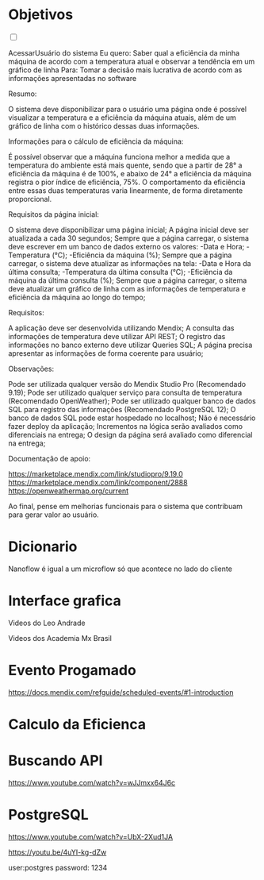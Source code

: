 # Objetivos

<input type="checkbox" id="name" name="name"/>


AcessarUsuário do sistema
Eu quero: Saber qual a eficiência da minha máquina de acordo com a temperatura atual e observar a tendência em um gráfico de linha
Para: Tomar a decisão mais lucrativa de acordo com as informações apresentadas no software

Resumo:

O sistema deve disponibilizar para o usuário uma página onde é possível visualizar a temperatura e a eficiência da máquina atuais, além de um gráfico de linha com o histórico dessas duas informações. 

Informações para o cálculo de eficiência da máquina:

É possível observar que a máquina funciona melhor a medida que a temperatura do ambiente está mais quente,
sendo que a partir de 28° a eficiência da máquina é de 100%, e abaixo de 24° a eficiência da máquina registra o pior índice de eficiência, 75%. O comportamento da eficiência entre essas duas temperaturas varia linearmente, de forma diretamente proporcional.

Requisitos da página inicial:

O sistema deve disponibilizar uma página inicial;
A página inicial deve ser atualizada a cada 30 segundos;
Sempre que a página carregar, o sistema deve escrever em um banco de dados externo os valores:
-Data e Hora;
-Temperatura (°C);
-Eficiência da máquina (%);
Sempre que a página carregar, o sistema deve atualizar as informações na tela:
-Data e Hora da última consulta;
-Temperatura da última consulta (°C);
-Eficiência da máquina da última consulta (%);
Sempre que a página carregar, o sitema deve atualizar um gráfico de linha com as informações de temperatura e eficiência da máquina ao longo do tempo;

Requisitos:

A aplicação deve ser desenvolvida utilizando Mendix;
A consulta das informações de temperatura deve utilizar API REST;
O registro das informações no banco externo deve utilizar Queries SQL;
A página precisa apresentar as informações de forma coerente para usuário;

Observações:

Pode ser utilizada qualquer versão do Mendix Studio Pro (Recomendado 9.19);
Pode ser utilizado qualquer serviço para consulta de temperatura (Recomendado OpenWeather);
Pode ser utilizado qualquer banco de dados SQL para registro das informações (Recomendado PostgreSQL 12);
O banco de dados SQL pode estar hospedado no localhost;
Não é necessário fazer deploy da aplicação;
Incrementos na lógica serão avaliados como diferenciais na entrega;
O design da página será avaliado como diferencial na entrega;

Documentação de apoio:

https://marketplace.mendix.com/link/studiopro/9.19.0
https://marketplace.mendix.com/link/component/2888
https://openweathermap.org/current

Ao final, pense em melhorias funcionais para o sistema que contribuam para gerar valor ao usuário.


# Dicionario
Nanoflow é igual a um microflow só que acontece no lado do cliente


# Interface grafica

Videos do Leo Andrade

Videos dos Academia Mx Brasil

# Evento Progamado

https://docs.mendix.com/refguide/scheduled-events/#1-introduction


# Calculo da Eficienca

# Buscando API

https://www.youtube.com/watch?v=wJJmxx64J6c

# PostgreSQL

https://www.youtube.com/watch?v=UbX-2Xud1JA

https://youtu.be/4uYI-kg-dZw

user:postgres
password: 1234
